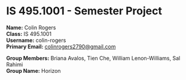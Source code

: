 # IS 495.1001 - Semester Project  
**Name:** Colin Rogers  
**Class:** IS 495.1001  
**Username:** colin-rogers  
**Primary Email:** colinrogers2790@gmail.com

**Group Members:** Briana Avalos, Tien Che, William Lenon-Williams, Sal Rahimi  
**Group Name:** Horizon
